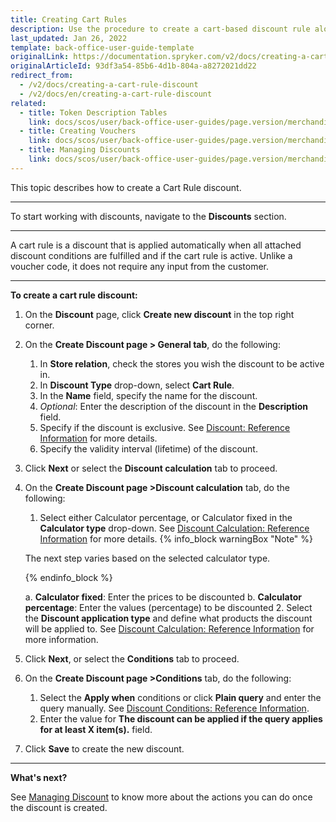 ```yaml
---
title: Creating Cart Rules
description: Use the procedure to create a cart-based discount rule along with its conditions in the Back Office.
last_updated: Jan 26, 2022
template: back-office-user-guide-template
originalLink: https://documentation.spryker.com/v2/docs/creating-a-cart-rule-discount
originalArticleId: 93df3a54-85b6-4d1b-804a-a8272021dd22
redirect_from:
  - /v2/docs/creating-a-cart-rule-discount
  - /v2/docs/en/creating-a-cart-rule-discount
related:
  - title: Token Description Tables
    link: docs/scos/user/back-office-user-guides/page.version/merchandising/discount/references/token-description-tables.html
  - title: Creating Vouchers
    link: docs/scos/user/back-office-user-guides/page.version/merchandising/discount/creating-vouchers.html
  - title: Managing Discounts
    link: docs/scos/user/back-office-user-guides/page.version/merchandising/discount/managing-discounts.html
---
```


This topic describes how to create a Cart Rule discount.
***

To start working with discounts, navigate to the **Discounts** section.
***

A cart rule is a discount that is applied automatically when all attached discount conditions are fulfilled and if the cart rule is active. Unlike a voucher code, it does not require any input from the customer.
***

**To create a cart rule discount:**
1. On the **Discount** page, click **Create new discount** in the top right corner.
2. On the **Create Discount page > General tab**, do the following:
   1. In **Store relation**, check the stores you wish the discount to be active in.
   2. In **Discount Type** drop-down, select **Cart Rule**.
   3. In the **Name** field, specify the name for the discount.
   4. _Optional_: Enter the description of the discount in the **Description** field.
   5. Specify if the discount is exclusive. See [Discount: Reference Information](/docs/scos/user/back-office-user-guides/{{page.version}}/merchandising/discount/references/discount-reference-information.html) for more details.
   6. Specify the validity interval (lifetime) of the discount.
3. Click **Next** or select the **Discount calculation** tab to proceed.
4. On the **Create Discount page >Discount calculation** tab, do the following:
   1.  Select either Calculator percentage, or Calculator fixed in the **Calculator type** drop-down. See [Discount Calculation: Reference Information](/docs/scos/user/back-office-user-guides/{{page.version}}/merchandising/discount/references/discount-calculation-reference-information.html) for more details.
    {% info_block warningBox "Note" %}

    The next step varies based on the selected calculator type.
  
    {% endinfo_block %}
    
      a. **Calculator fixed**: Enter the prices to be discounted
      b.  **Calculator percentage**: Enter the values (percentage) to be discounted
   2. Select the **Discount application type** and define what products the discount will be applied to. See [Discount Calculation: Reference Information](/docs/scos/user/back-office-user-guides/{{page.version}}/merchandising/discount/references/discount-calculation-reference-information.html) for more information.
5. Click **Next**, or select the **Conditions** tab to proceed.
6. On the **Create Discount page >Conditions** tab, do the following:
   1. Select the **Apply when** conditions or click **Plain query** and enter the  query manually. See [Discount Conditions: Reference Information](/docs/scos/user/back-office-user-guides/{{page.version}}/merchandising/discount/references/discount-conditions-reference-information.html).
   2. Enter the value for **The discount can be applied if the query applies for at least X item(s).** field.
7. Click **Save** to create the new discount.
***

**What's next?**

See [Managing Discount](/docs/scos/user/back-office-user-guides/{{page.version}}/merchandising/discount/managing-discounts.html) to know more about the actions you can do once the discount is created.
